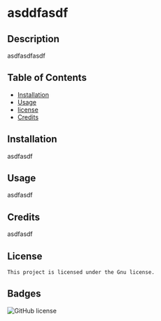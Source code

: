 
  # asddfasdf
  

  ## Description 
  asdfasdfasdf


  ## Table of Contents 
  
  * [Installation](#installation)
  * [Usage](#usage)
  * [license](#license)
  * [Credits](#credits)
  
  
  
  ## Installation
  
  asdfasdf
  
  
  ## Usage 
  
  asdfasdf
  
  ## Credits
  
  asdfasdf
  
  
  ## License 
    
    This project is licensed under the Gnu license.
  
  
  ## Badges
  
  ![GitHub license](https://img.shields.io/badge/license-Gnu-blue.svg)

  
